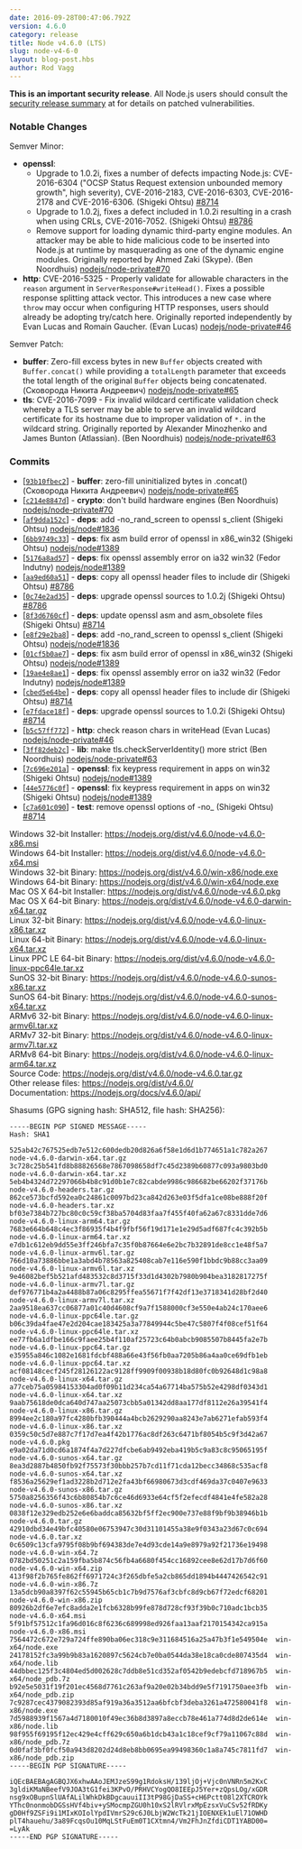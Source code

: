 ```yaml
---
date: 2016-09-28T00:47:06.792Z
version: 4.6.0
category: release
title: Node v4.6.0 (LTS)
slug: node-v4-6-0
layout: blog-post.hbs
author: Rod Vagg
---
```


**This is an important security release**. All Node.js users should consult the [security release summary](https://nodejs.org/en/blog/vulnerability/september-2016-security-releases/) at for details on patched vulnerabilities.

### Notable Changes

Semver Minor:

* **openssl**:
  - Upgrade to 1.0.2i, fixes a number of defects impacting Node.js: CVE-2016-6304 ("OCSP Status Request extension unbounded memory growth", high severity), CVE-2016-2183, CVE-2016-6303, CVE-2016-2178 and CVE-2016-6306. (Shigeki Ohtsu) [#8714](https://github.com/nodejs/node/pull/8714)
  - Upgrade to 1.0.2j, fixes a defect included in 1.0.2i resulting in a crash when using CRLs, CVE-2016-7052. (Shigeki Ohtsu) [#8786](https://github.com/nodejs/node/pull/8786)
  - Remove support for loading dynamic third-party engine modules. An attacker may be able to hide malicious code to be inserted into Node.js at runtime by masquerading as one of the dynamic engine modules. Originally reported by Ahmed Zaki (Skype). (Ben Noordhuis) [nodejs/node-private#70](https://github.com/nodejs/node-private/pull/70)
* **http**: CVE-2016-5325 - Properly validate for allowable characters in the `reason` argument in `ServerResponse#writeHead()`. Fixes a possible response splitting attack vector. This introduces a new case where `throw` may occur when configuring HTTP responses, users should already be adopting try/catch here. Originally reported independently by Evan Lucas and Romain Gaucher. (Evan Lucas) [nodejs/node-private#46](https://github.com/nodejs/node-private/pull/46)

Semver Patch:

* **buffer**: Zero-fill excess bytes in new `Buffer` objects created with `Buffer.concat()` while providing a `totalLength` parameter that exceeds the total length of the original `Buffer` objects being concatenated. (Сковорода Никита Андреевич) [nodejs/node-private#65](https://github.com/nodejs/node-private/pull/65)
* **tls**: CVE-2016-7099 - Fix invalid wildcard certificate validation check whereby a TLS server may be able to serve an invalid wildcard certificate for its hostname due to improper validation of `*.` in the wildcard string. Originally reported by Alexander Minozhenko and James Bunton (Atlassian). (Ben Noordhuis) [nodejs/node-private#63](https://github.com/nodejs/node-private/pull/63)

### Commits

* [[`93b10fbec2`](https://github.com/nodejs/node/commit/93b10fbec2)] - **buffer**: zero-fill uninitialized bytes in .concat() (Сковорода Никита Андреевич) [nodejs/node-private#65](https://github.com/nodejs/node-private/pull/65)
* [[`c214e8847d`](https://github.com/nodejs/node/commit/c214e8847d)] - **crypto**: don't build hardware engines (Ben Noordhuis) [nodejs/node-private#70](https://github.com/nodejs/node-private/pull/70)
* [[`af9dda152c`](https://github.com/nodejs/node/commit/af9dda152c)] - **deps**: add -no_rand_screen to openssl s_client (Shigeki Ohtsu) [nodejs/node#1836](https://github.com/nodejs/node/pull/1836)
* [[`6bb9749c33`](https://github.com/nodejs/node/commit/6bb9749c33)] - **deps**: fix asm build error of openssl in x86_win32 (Shigeki Ohtsu) [nodejs/node#1389](https://github.com/nodejs/node/pull/1389)
* [[`5176a8ad57`](https://github.com/nodejs/node/commit/5176a8ad57)] - **deps**: fix openssl assembly error on ia32 win32 (Fedor Indutny) [nodejs/node#1389](https://github.com/nodejs/node/pull/1389)
* [[`aa9ed60a51`](https://github.com/nodejs/node/commit/aa9ed60a51)] - **deps**: copy all openssl header files to include dir (Shigeki Ohtsu) [#8786](https://github.com/nodejs/node/pull/8786)
* [[`0c74e2ad35`](https://github.com/nodejs/node/commit/0c74e2ad35)] - **deps**: upgrade openssl sources to 1.0.2j (Shigeki Ohtsu) [#8786](https://github.com/nodejs/node/pull/8786)
* [[`8f3d6760cf`](https://github.com/nodejs/node/commit/8f3d6760cf)] - **deps**: update openssl asm and asm_obsolete files (Shigeki Ohtsu) [#8714](https://github.com/nodejs/node/pull/8714)
* [[`e8f29e2ba8`](https://github.com/nodejs/node/commit/e8f29e2ba8)] - **deps**: add -no_rand_screen to openssl s_client (Shigeki Ohtsu) [nodejs/node#1836](https://github.com/nodejs/node/pull/1836)
* [[`01cf5b0ae7`](https://github.com/nodejs/node/commit/01cf5b0ae7)] - **deps**: fix asm build error of openssl in x86_win32 (Shigeki Ohtsu) [nodejs/node#1389](https://github.com/nodejs/node/pull/1389)
* [[`19ae4e8ae1`](https://github.com/nodejs/node/commit/19ae4e8ae1)] - **deps**: fix openssl assembly error on ia32 win32 (Fedor Indutny) [nodejs/node#1389](https://github.com/nodejs/node/pull/1389)
* [[`cbed5e64be`](https://github.com/nodejs/node/commit/cbed5e64be)] - **deps**: copy all openssl header files to include dir (Shigeki Ohtsu) [#8714](https://github.com/nodejs/node/pull/8714)
* [[`e7fdace18f`](https://github.com/nodejs/node/commit/e7fdace18f)] - **deps**: upgrade openssl sources to 1.0.2i (Shigeki Ohtsu) [#8714](https://github.com/nodejs/node/pull/8714)
* [[`b5c57ff772`](https://github.com/nodejs/node/commit/b5c57ff772)] - **http**: check reason chars in writeHead (Evan Lucas) [nodejs/node-private#46](https://github.com/nodejs/node-private/pull/46)
* [[`3ff82deb2c`](https://github.com/nodejs/node/commit/3ff82deb2c)] - **lib**: make tls.checkServerIdentity() more strict (Ben Noordhuis) [nodejs/node-private#63](https://github.com/nodejs/node-private/pull/63)
* [[`7c696e201a`](https://github.com/nodejs/node/commit/7c696e201a)] - **openssl**: fix keypress requirement in apps on win32 (Shigeki Ohtsu) [nodejs/node#1389](https://github.com/nodejs/node/pull/1389)
* [[`44e5776c0f`](https://github.com/nodejs/node/commit/44e5776c0f)] - **openssl**: fix keypress requirement in apps on win32 (Shigeki Ohtsu) [nodejs/node#1389](https://github.com/nodejs/node/pull/1389)
* [[`c7a601c090`](https://github.com/nodejs/node/commit/c7a601c090)] - **test**: remove openssl options of -no_<prot> (Shigeki Ohtsu) [#8714](https://github.com/nodejs/node/pull/8714)

Windows 32-bit Installer: https://nodejs.org/dist/v4.6.0/node-v4.6.0-x86.msi<br>
Windows 64-bit Installer: https://nodejs.org/dist/v4.6.0/node-v4.6.0-x64.msi<br>
Windows 32-bit Binary: https://nodejs.org/dist/v4.6.0/win-x86/node.exe<br>
Windows 64-bit Binary: https://nodejs.org/dist/v4.6.0/win-x64/node.exe<br>
Mac OS X 64-bit Installer: https://nodejs.org/dist/v4.6.0/node-v4.6.0.pkg<br>
Mac OS X 64-bit Binary: https://nodejs.org/dist/v4.6.0/node-v4.6.0-darwin-x64.tar.gz<br>
Linux 32-bit Binary: https://nodejs.org/dist/v4.6.0/node-v4.6.0-linux-x86.tar.xz<br>
Linux 64-bit Binary: https://nodejs.org/dist/v4.6.0/node-v4.6.0-linux-x64.tar.xz<br>
Linux PPC LE 64-bit Binary: https://nodejs.org/dist/v4.6.0/node-v4.6.0-linux-ppc64le.tar.xz<br>
SunOS 32-bit Binary: https://nodejs.org/dist/v4.6.0/node-v4.6.0-sunos-x86.tar.xz<br>
SunOS 64-bit Binary: https://nodejs.org/dist/v4.6.0/node-v4.6.0-sunos-x64.tar.xz<br>
ARMv6 32-bit Binary: https://nodejs.org/dist/v4.6.0/node-v4.6.0-linux-armv6l.tar.xz<br>
ARMv7 32-bit Binary: https://nodejs.org/dist/v4.6.0/node-v4.6.0-linux-armv7l.tar.xz<br>
ARMv8 64-bit Binary: https://nodejs.org/dist/v4.6.0/node-v4.6.0-linux-arm64.tar.xz<br>
Source Code: https://nodejs.org/dist/v4.6.0/node-v4.6.0.tar.gz<br>
Other release files: https://nodejs.org/dist/v4.6.0/<br>
Documentation: https://nodejs.org/docs/v4.6.0/api/

Shasums (GPG signing hash: SHA512, file hash: SHA256):
```
-----BEGIN PGP SIGNED MESSAGE-----
Hash: SHA1

525ab42c767525edb7e512c600dedb20d826a6f58e1d6d1b774651a1c782a267  node-v4.6.0-darwin-x64.tar.gz
3c728c25b541fd8b88826568e7867098658df7c45d2389b60877c093a9803bd0  node-v4.6.0-darwin-x64.tar.xz
5eb4b4324d72297066b4b8c91d0b1e7c82cabde9986c986682be66202f37176b  node-v4.6.0-headers.tar.gz
862ce573bcfd592ea0c24861c0097bd23ca842d263e03f5dfa1ce08be888f20f  node-v4.6.0-headers.tar.xz
bf03e7384b727bc80c0c59cf38ba5704d83faa7f455f40fa62a67c8331dde7d6  node-v4.6.0-linux-arm64.tar.gz
7683e664b648c4ec3f86935f4b4f9fbf56f19d171e1e29d5adf687fc4c392b5b  node-v4.6.0-linux-arm64.tar.xz
e7db1c612eb9dd55e3ff246bfa7c35f0b87664e6e2bc7b32891de8cc1e48f5a7  node-v4.6.0-linux-armv6l.tar.gz
766d10a73886bbe1a3abd4b78563a825408cab7e116e590f1bbdc9b88cc3aa09  node-v4.6.0-linux-armv6l.tar.xz
9e46082bef5b521afd483532c8d3715f33d1d4302b7980b904bea3182817275f  node-v4.6.0-linux-armv7l.tar.gz
def976771b4a2a4488b87a06c8295ffea55671f7f42df13e3718341d28bf2d40  node-v4.6.0-linux-armv7l.tar.xz
2aa9518ea637cc06877a01c40d4608cf9a7f1588000cf3e550e4ab24c170aee6  node-v4.6.0-linux-ppc64le.tar.gz
b06c39da4fae47e2d204cae183425a3a77849944c5be47c5807f4f08cef51f64  node-v4.6.0-linux-ppc64le.tar.xz
ee77fb6a1dfbe166c9faee25b4f110af25723c64b0abcb9085507b8445fa2e7b  node-v4.6.0-linux-ppc64.tar.gz
e35955a846c1082e1681fdcbf488a66e43f56fb0aa7205b86a4aa0ce69dfb1eb  node-v4.6.0-linux-ppc64.tar.xz
acf08148cecf245f28126122ac9128ff9909f00938b18d80fc0b92648d1c98a8  node-v4.6.0-linux-x64.tar.gz
a77ceb75a05984153304ad0f09b11d234ca54a67714ba575b52e4298df0343d1  node-v4.6.0-linux-x64.tar.xz
9aab75618de0dca640d747aa25073cbb5a01342dd8aa177df8112e26a39541f4  node-v4.6.0-linux-x86.tar.gz
8994ee2c180a97fc4280bfb390444a4bcb2629290aa8243e7ab6271efab593f4  node-v4.6.0-linux-x86.tar.xz
0359c50c5d7e887c7f17d7ea4f42b1776ac8df263c6471bf8054b5c9f3d42a67  node-v4.6.0.pkg
e9a02da71d0cd6a1874f4a7d227dfcbe6ab9492eba419b5c9a83c8c95065195f  node-v4.6.0-sunos-x64.tar.gz
8ea3d2887b4850fb92f75573f30bbb257b7cd11f71cda12becc34868c535acf8  node-v4.6.0-sunos-x64.tar.xz
f8536a25629ef1ad3228b2d712e2fa43bf66980673d3cdf469da37c0407e9633  node-v4.6.0-sunos-x86.tar.gz
5750a8256356f43c6b80854b7c6ce46d6933e64cf5f2efecdf4841e4fe582a28  node-v4.6.0-sunos-x86.tar.xz
0838f12e329edb252e6e6baddca85632bf5ff2ec900e737e88f9bf9b38946b1b  node-v4.6.0.tar.gz
42910dbd34e49bfc40580e06753947c30d31101455a38e9f0343a23d67c0c694  node-v4.6.0.tar.xz
0c6509c13cfa9795f08b9bf694383de7e4d93cde14a9e8979a92f21736e19498  node-v4.6.0-win-x64.7z
0782bd50251c2a159fba5b874c56fb4a6680f454cc16892cee8e62d17b7d6f60  node-v4.6.0-win-x64.zip
413f98f2b765fe862ff6971724c3f265dbfe5a2cb865dd1894b4447426542c91  node-v4.6.0-win-x86.7z
13a5dcb90a8397f62c55945b65cb1c7b9d7576af3cbfc8d9cb67f72edcf68201  node-v4.6.0-win-x86.zip
80926b2df6e7efc8adda2e1fcb6328b99fe878d728cf93f39b0c710adc1bcb35  node-v4.6.0-x64.msi
5f91bf57512c1fa96d016c8f6236c689998ed926faa13aaf2170154342ca915a  node-v4.6.0-x86.msi
7564472c672e729a724ffe890ba06ec318c9e311684516a25a47b3f1e549504e  win-x64/node.exe
24178152fc3a99b9b83a1620897c5624cb7e0ba0544da38e18ca0cde807435d4  win-x64/node.lib
44dbbec125f3c4804ed5d002628c7ddb8e51cd352af0542b9edebcfd718967b5  win-x64/node_pdb.7z
b92e5e5031f19f201ec4568d7761c263af9a20e02b34bdd9e5f7191750aee3fb  win-x64/node_pdb.zip
7c9287cec4379082393d85af919a36a3512aa6bfcbf3deba3261a472580041f8  win-x86/node.exe
7d5988939f1567a4d7180010f49ec36b8d3897a8eccb78e461a774d8d2de614e  win-x86/node.lib
98f955f69195f12ec429e4cff629c650a6b1dcb43a1c18cef9cf79a11067c88d  win-x86/node_pdb.7z
0d0faf3bf0fcf50a943d8202d24d8eb8bb0695ea99498360c1a8a745c7811fd7  win-x86/node_pdb.zip
-----BEGIN PGP SIGNATURE-----

iQEcBAEBAgAGBQJX6xhwAAoJEMJzeS99g1RdoksH/139ljOj+Vjc0nVNRn5m2KxC
3gldiKMaNBeefV9JOA3tG1fei3KPvO/PRHVCYogQO8IEEpJ5Yer+zQpsLOg/xGDR
nsg9xOBupnSlUAfALilWhkDkBDgcauuiII3tP98GjDaSS+cH6Pctt08l2XTCROYk
YThc0nonmobDGSsHVf4biv+ySMocmpZGU0h10xS2lRVlrxMpEzsxVuCSv52fRDKy
gD0Hf9ZSFi9i1MIxKOIolYpdIVmrS29c6J0LbjW2WcTk21jIOENXEk1uEl71OWHD
plT4hauehu/3a89FcqsOu10MqLStFuEm0T1CXtmn4/Vm2FhJnZfdiCDT1YABD00=
=LyAk
-----END PGP SIGNATURE-----

```
